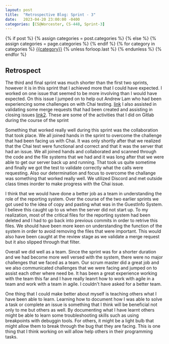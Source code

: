 ```yaml
---
layout: post
title:  "Retrospective Blog: Sprint - 3"
date:   2023-04-20 23:00:00 -0400
categories: [CS@Worcester, CS-448, Sprint-3]
---
```

<div class="post-categories">
  {% if post %}
    {% assign categories = post.categories %}
  {% else %}
    {% assign categories = page.categories %}
  {% endif %}
  {% for category in categories %}
  <a href="{{site.baseurl}}/categories/#{{category|slugize}}">{{category}}</a>
  {% unless forloop.last %}&nbsp;{% endunless %}
  {% endfor %}
</div>

## Retrospect
The third and final sprint was much shorter than the first two sprints, however it is in this sprint that I achieved more that I could have expected. I worked on one issue that seemed to be more involving than I would have expected. On this issue I jumped on to help out Andrew Lam who had been experiencing some challenges on with Chai testing. [link](https://gitlab.com/LibreFoodPantry/client-solutions/theas-pantry/reportingsystem/reportingbackend/-/issues/50) I also assisted in validating some merge requests that had been created and assisting in closing issues [link2](https://gitlab.com/LibreFoodPantry/client-solutions/theas-pantry/reportingsystem/reportingapi/-/issues/10). These are some of the activities that I did on Gitlab during the course of the sprint

Something that worked really well during this sprint was the collaboration that took place. We all joined hands in the sprint to overcome the challenge that had been facing us with Chai. It was only shortly after that we realized that the Chai test were functional and correct and that it was the server that had an issue. We all joined hands and collaborated and scanned through the code and the file systems that we had and it was long after that we were able to get our server back up and running. That took us quite sometime and finally we got the test to validate correctly what the calls were requesting. Also our determination and focus to overcome the challange was something that worked really well. We utilized Discord and met outside class times inorder to make progress with the Chai issue.

I think that we would have done a better job as a team in understanding the role of the reporting system. Over the course of the two earlier sprints we got used to the idea of copy and pasting what was in the GuestInfo System. I believe this caught up to us when the server did not start up. To my realization, most of the critical files for the reporting system had been deleted and I had to go back into previous commits in order to retrive this files. We should have been more keen on understanding the function of the system in order to avoid removing the files that were important. This would also have been caught at the review stage as we validate a merge request but it also slipped through that filter.

Overall we did well as a team. Since the sprint was for a shorter duration and we had become more well versed with the system, there were no major challenges that we faced as a team. Our scrum master did a great job and we also communicated challenges that we were facing and jumped on to assist each other where need be. It has been a great experience working with the team this far and I have really leanrt how to work with agile in a team and work with a team in agile. I couldn't have asked for a better team.

One thing that I could make better about myself is teaching others what I have been able to learn. Learning how to document how I was able to solve a task or complete an issue is something that I think will be beneficial not only to me but others as well. By documenting what I have learnt others might be able to learn some troubleshooting skills such as using breakpoints with debuggin tools. For others, it might be a light bulb that might allow them to break through the bug that they are facing. This is one thing that I think working on will allow help others in their programming tasks. 
